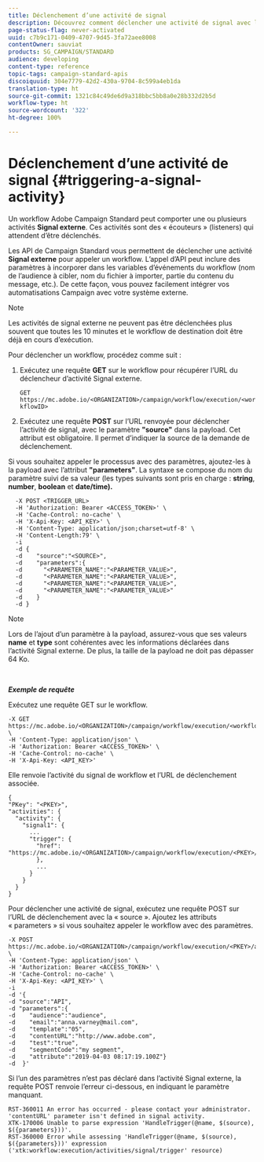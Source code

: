```yaml
---
title: Déclenchement d’une activité de signal
description: Découvrez comment déclencher une activité de signal avec les API.
page-status-flag: never-activated
uuid: c7b9c171-0409-4707-9d45-3fa72aee8008
contentOwner: sauviat
products: SG_CAMPAIGN/STANDARD
audience: developing
content-type: reference
topic-tags: campaign-standard-apis
discoiquuid: 304e7779-42d2-430a-9704-8c599a4eb1da
translation-type: ht
source-git-commit: 1321c84c49de6d9a318bbc5bb8a0e28b332d2b5d
workflow-type: ht
source-wordcount: '322'
ht-degree: 100%

---
```



# Déclenchement d’une activité de signal {#triggering-a-signal-activity}

Un workflow Adobe Campaign Standard peut comporter une ou plusieurs activités **Signal externe**. Ces activités sont des « écouteurs » (listeners) qui attendent d’être déclenchés.

Les API de Campaign Standard vous permettent de déclencher une activité **Signal externe** pour appeler un workflow. L’appel d’API peut inclure des paramètres à incorporer dans les variables d’événements du workflow (nom de l’audience à cibler, nom du fichier à importer, partie du contenu du message, etc.). De cette façon, vous pouvez facilement intégrer vos automatisations Campaign avec votre système externe.

>[!NOTE]
>
>Les activités de signal externe ne peuvent pas être déclenchées plus souvent que toutes les 10 minutes et le workflow de destination doit être déjà en cours d’exécution.

Pour déclencher un workflow, procédez comme suit :

1. Exécutez une requête **GET** sur le workflow pour récupérer l’URL du déclencheur d’activité Signal externe.

   `GET https://mc.adobe.io/<ORGANIZATION>/campaign/workflow/execution/<workflowID>`

1. Exécutez une requête **POST** sur l’URL renvoyée pour déclencher l’activité de signal, avec le paramètre **&quot;source&quot;** dans la payload. Cet attribut est obligatoire. Il permet d’indiquer la source de la demande de déclenchement.

Si vous souhaitez appeler le processus avec des paramètres, ajoutez-les à la payload avec l’attribut **&quot;parameters&quot;**. La syntaxe se compose du nom du paramètre suivi de sa valeur (les types suivants sont pris en charge : **string**, **number**, **boolean** et **date/time).**

```
  -X POST <TRIGGER_URL>
  -H 'Authorization: Bearer <ACCESS_TOKEN>' \
  -H 'Cache-Control: no-cache' \
  -H 'X-Api-Key: <API_KEY>' \
  -H 'Content-Type: application/json;charset=utf-8' \
  -H 'Content-Length:79' \
  -i
  -d {
  -d    "source":"<SOURCE>",
  -d    "parameters":{
  -d      "<PARAMETER_NAME":"<PARAMETER_VALUE>",
  -d      "<PARAMETER_NAME":"<PARAMETER_VALUE>",
  -d      "<PARAMETER_NAME":"<PARAMETER_VALUE>",  
  -d      "<PARAMETER_NAME":"<PARAMETER_VALUE>"
  -d    }
  -d }
```

>[!NOTE]
>
>Lors de l’ajout d’un paramètre à la payload, assurez-vous que ses valeurs **name** et **type** sont cohérentes avec les informations déclarées dans l’activité Signal externe. De plus, la taille de la payload ne doit pas dépasser 64 Ko.

<br/>

***Exemple de requête***

Exécutez une requête GET sur le workflow.

```
-X GET https://mc.adobe.io/<ORGANIZATION>/campaign/workflow/execution/<workflowID> \
-H 'Content-Type: application/json' \
-H 'Authorization: Bearer <ACCESS_TOKEN>' \
-H 'Cache-Control: no-cache' \
-H 'X-Api-Key: <API_KEY>'
```

Elle renvoie l’activité du signal de workflow et l’URL de déclenchement associée.

```
{
"PKey": "<PKEY>",
"activities": {
  "activity": {
    "signal1": {
      ...
      "trigger": {
        "href": "https://mc.adobe.io/<ORGANIZATION>/campaign/workflow/execution/<PKEY>/activities/activity/<PKEY>/trigger/"
        },
        ...
      }
    }
  }
}
```

Pour déclencher une activité de signal, exécutez une requête POST sur l’URL de déclenchement avec la « source ». Ajoutez les attributs « parameters » si vous souhaitez appeler le workflow avec des paramètres.

```
-X POST https://mc.adobe.io/<ORGANIZATION>/campaign/workflow/execution/<PKEY>/activities/activity/<PKEY>/trigger \
-H 'Content-Type: application/json' \
-H 'Authorization: Bearer <ACCESS_TOKEN>' \
-H 'Cache-Control: no-cache' \
-H 'X-Api-Key: <API_KEY>' \
-i
-d '{
-d "source":"API",
-d "parameters":{
-d    "audience":"audience",
-d    "email":"anna.varney@mail.com",
-d    "template":"05",
-d    "contentURL":"http://www.adobe.com",
-d    "test":"true",
-d    "segmentCode":"my segment",
-d    "attribute":"2019-04-03 08:17:19.100Z"}
-d  }'
```

<!-- + réponse -->

Si l’un des paramètres n’est pas déclaré dans l’activité Signal externe, la requête POST renvoie l’erreur ci-dessous, en indiquant le paramètre manquant.

```
RST-360011 An error has occurred - please contact your administrator.
'contentURL' parameter isn't defined in signal activity.
XTK-170006 Unable to parse expression 'HandleTrigger(@name, $(source), $({parameters}))'.
RST-360000 Error while assessing 'HandleTrigger(@name, $(source), $({parameters}))' expression ('xtk:workflow:execution/activities/signal/trigger' resource)
```
